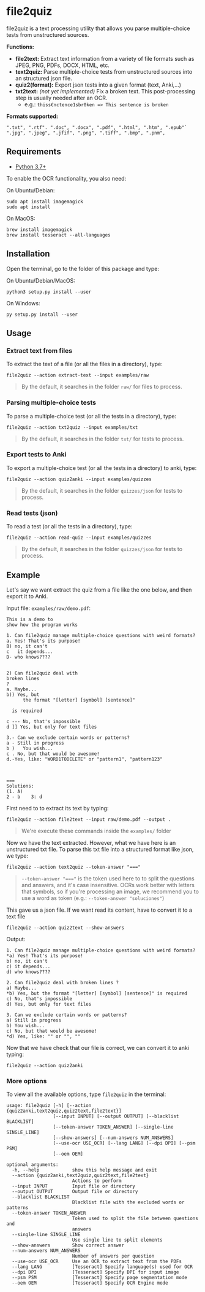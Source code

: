 # file2quiz

file2quiz is a text processing utility that allows you parse multiple-choice tests from unstructured sources.

**Functions:**

- **file2text:** Extract text information from a variety of file formats such as JPEG, PNG, PDFs, DOCX, HTML, etc.
- **text2quiz:** Parse multiple-choice tests from unstructured sources into an structured json file.
- **quiz2(format):** Export json tests into a given format (text, Anki,...)
- **txt2text:** *(not yet implemented)* Fix a broken text. This post-processing step is usually needed after an OCR.
    - e.g.: `thiss€nctence1sbr0ken => This sentence is broken`


**Formats supported:**
```
".txt", ".rtf". ".doc", ".docx", ".pdf", ".html", ".htm", ".epub"`
".jpg", ".jpeg", ".jfif", ".png", ".tiff", ".bmp", ".pnm", 
```


## Requirements

- [Python 3.7+](https://www.python.org/downloads/)

To enable the OCR functionality, you also need:

On Ubuntu/Debian:

```
sudo apt install imagemagick
sudo apt install 
```

On MacOS:

```
brew install imagemagick
brew install tesseract --all-languages
```


## Installation

Open the terminal, go to the folder of this package and type:

On Ubuntu/Debian/MacOS:

```
python3 setup.py install --user
```

On Windows:

```
py setup.py install --user
```


## Usage


### Extract text from files

To extract the text of a file (or all the files in a directory), type:

```
file2quiz --action extract-text --input examples/raw
```

> By the default, it searches in the folder `raw/` for files to process. 


### Parsing multiple-choice tests

To parse a multiple-choice test (or all the tests in a directory), type:

```
file2quiz --action txt2quiz --input examples/txt
```

> By the default, it searches in the folder `txt/` for tests to process. 


### Export tests to Anki 

To export a multiple-choice test (or all the tests in a directory) to anki, type:

```
file2quiz --action quiz2anki --input examples/quizzes
```

> By the default, it searches in the folder `quizzes/json` for tests to process. 


### Read tests (json) 

To read a test (or all the tests in a directory), type:

```
file2quiz --action read-quiz --input examples/quizzes
```

> By the default, it searches in the folder `quizzes/json` for tests to process. 


## Example

Let's say we want extract the quiz from a file like the one below, and then export it to Anki.

Input file: `examples/raw/demo.pdf`:

``` text
This is a demo to
show how the program works

1. Can file2quiz manage multiple-choice questions with weird formats?
a. Yes! That's its purpose!
B) no, it can't
c	it depends...
D- who knows????


2) Can file2quiz deal with
broken lines
?
a. Maybe...
b)) Yes, but
      the format "[letter] [symbol] [sentence]"

  is required

c --- No, that's impossible
d ]] Yes, but only for text files

3.- Can we exclude certain words or patterns?
a - Still in progress
b )   You wish...
c . No, but that would be awesome!
d.-Yes, like: "WORD1TODELETE" or "pattern1", "pattern123"



===
Solutions:
(1. A)
2 - b    3: d
```

First need to to extract its text by typing:

```
file2quiz --action file2text --input raw/demo.pdf --output .
```

> We're execute these commands inside the `examples/` folder

Now we have the text extracted. However, what we have here is an unstructured txt file. 
To parse this txt file into a structured format like json, we type:

```
file2quiz --action text2quiz --token-answer "==="
```

> `--token-answer "==="` is the token used here to to split the questions and answers, and it's case insensitive.
> OCRs work better with letters that symbols, so if you're processing an image, we recommend you to use a 
> word as token (e.g.: `--token-answer "soluciones"`)


This gave us a json file. If we want read its content, have to convert it to a text file

```
file2quiz --action quiz2text --show-answers
```

Output:

```
1. Can file2quiz manage multiple-choice questions with weird formats?
*a) Yes! That's its purpose!
b) no, it can't
c) it depends...
d) who knows????

2. Can file2quiz deal with broken lines ?
a) Maybe...
*b) Yes, but the format "[letter] [symbol] [sentence]" is required
c) No, that's impossible
d) Yes, but only for text files

3. Can we exclude certain words or patterns?
a) Still in progress
b) You wish...
c) No, but that would be awesome!
*d) Yes, like: "" or "", ""
```

Now that we have check that our file is correct, we can convert it to anki typing:

```
file2quiz --action quiz2anki
```

### More options

To view all the available options, type `file2quiz` in the terminal:

```
usage: file2quiz [-h] [--action {quiz2anki,text2quiz,quiz2text,file2text}]
                 [--input INPUT] [--output OUTPUT] [--blacklist BLACKLIST]
                 [--token-answer TOKEN_ANSWER] [--single-line SINGLE_LINE]
                 [--show-answers] [--num-answers NUM_ANSWERS]
                 [--use-ocr USE_OCR] [--lang LANG] [--dpi DPI] [--psm PSM]
                 [--oem OEM]

optional arguments:
  -h, --help            show this help message and exit
  --action {quiz2anki,text2quiz,quiz2text,file2text}
                        Actions to perform
  --input INPUT         Input file or directory
  --output OUTPUT       Output file or directory
  --blacklist BLACKLIST
                        Blacklist file with the excluded words or patterns
  --token-answer TOKEN_ANSWER
                        Token used to split the file between questions and
                        answers
  --single-line SINGLE_LINE
                        Use single line to split elements
  --show-answers        Show correct answer
  --num-answers NUM_ANSWERS
                        Number of answers per question
  --use-ocr USE_OCR     Use an OCR to extract text from the PDFs
  --lang LANG           [Tesseract] Specify language(s) used for OCR
  --dpi DPI             [Tesseract] Specify DPI for input image
  --psm PSM             [Tesseract] Specify page segmentation mode
  --oem OEM             [Tesseract] Specify OCR Engine mode
```
